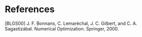 # References

[BLGS00] J. F. Bonnans, C. Lemaréchal, J. C. Gilbert, and C. A. Sagastizábal. Numerical Optimization. Springer, 2000.